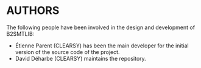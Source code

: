 # AUTHORS

The following people have been involved in the design and development of B2SMTLIB:

- Étienne Parent (CLEARSY) has been the main developer for the initial version of the source code of the project.
- David Déharbe (CLEARSY) maintains the repository.
